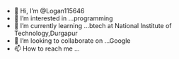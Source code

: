 - 👋 Hi, I’m @Logan115646
- 👀 I’m interested in ...programming 
- 🌱 I’m currently learning ...btech at National Institute of Technology,Durgapur
- 💞️ I’m looking to collaborate on ...Google
- 📫 How to reach me ...

<!---
Logan115646/Logan115646 is a ✨ special ✨ repository because its `README.md` (this file) appears on your GitHub profile.
You can click the Preview link to take a look at your changes.
--->

